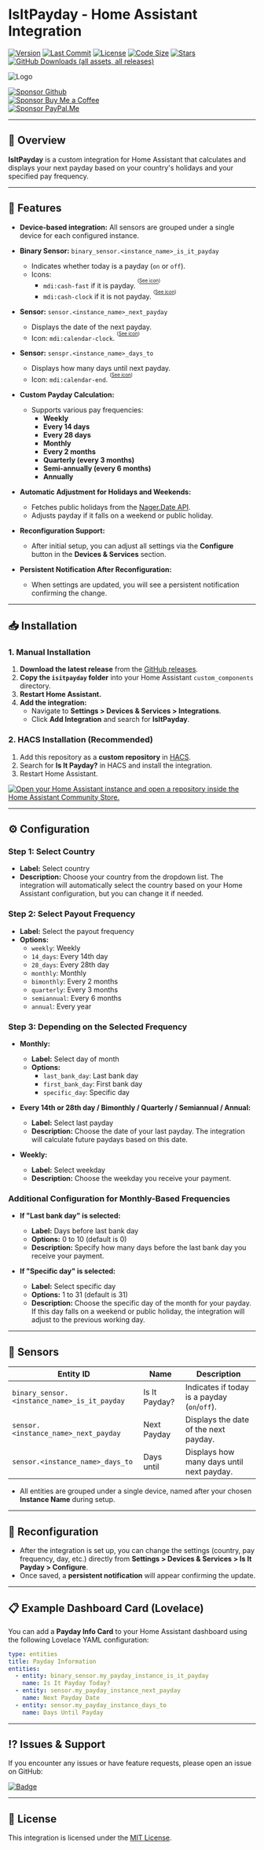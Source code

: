 # IsItPayday - Home Assistant Integration

[![Version](https://img.shields.io/github/v/release/UnoSite/IsItPayday?label=version&style=for-the-badge&labelColor=333333&color=cad401)](https://github.com/UnoSite/IsItPayday/releases/latest)
[![Last Commit](https://img.shields.io/github/last-commit/UnoSite/IsItPayday?style=for-the-badge&labelColor=333333&color=cad401)](https://github.com/UnoSite/IsItPayday/commits/main/)
[![License](https://img.shields.io/github/license/UnoSite/IsItPayday?style=for-the-badge&labelColor=333333&color=cad401)](https://github.com/UnoSite/IsItPayday/blob/main/LICENSE.md)
[![Code Size](https://img.shields.io/github/languages/code-size/UnoSite/IsItPayday?style=for-the-badge&labelColor=333333&color=cad401)](#)
[![Stars](https://img.shields.io/github/stars/UnoSite/IsItPayday?style=for-the-badge&labelColor=333333&color=cad401)](#)
[![GitHub Downloads (all assets, all releases)](https://img.shields.io/github/downloads/UnoSite/IsItPayday/total?style=for-the-badge&labelColor=333333&color=cad401)](#)

![Logo](https://github.com/UnoSite/IsItPayday/blob/main/logo.png)

[![Sponsor Github](https://img.shields.io/badge/Sponsor-Github-000?style=for-the-badge&logo=githubsponsors&labelColor=333333&color=cad401&logoColor=EA4AAA)](https://github.com/sponsors/UnoSite)\
[![Sponsor Buy Me a Coffee](https://img.shields.io/badge/Sponsor-Buy%20me%20a%20coffee-000?style=for-the-badge&logo=buymeacoffee&labelColor=333333&color=cad401&logoColor=FFDD00)](https://buymeacoffee.com/UnoSite)\
[![Sponsor PayPal.Me](https://img.shields.io/badge/Sponsor-paypal.me-000?style=for-the-badge&logo=paypal&labelColor=333333&color=cad401&logoColor=002991)](https://paypal.me/UnoSite)

---

## 📌 Overview

**IsItPayday** is a custom integration for Home Assistant that calculates and displays your next payday based on your country's holidays and your specified pay frequency.

---

## 🚀 Features

- **Device-based integration:** All sensors are grouped under a single device for each configured instance.
- **Binary Sensor:** `binary_sensor.<instance_name>_is_it_payday`
  - Indicates whether today is a payday (`on` or `off`).
  - Icons:
    - `mdi:cash-fast` if it is payday. <sup><sup>([See icon](https://pictogrammers.com/library/mdi/icon/cash-fast/))</sup></sup>
    - `mdi:cash-clock` if it is not payday. <sup><sup>([See icon](https://pictogrammers.com/library/mdi/icon/cash-clock/))</sup></sup>

- **Sensor:** `sensor.<instance_name>_next_payday`
  - Displays the date of the next payday.
  - Icon: `mdi:calendar-clock`. <sup><sup>([See icon](https://pictogrammers.com/library/mdi/icon/calendar-clock/))</sup></sup>

- **Sensor:** `senspr.<instance_name>_days_to`
  - Displays how many days until next payday.
  - Icon: `mdi:calendar-end`. <sup><sup>([See icon](https://pictogrammers.com/library/mdi/icon/calendar-end/))</sup></sup>

- **Custom Payday Calculation:**
  - Supports various pay frequencies:
    - **Weekly**
    - **Every 14 days**
    - **Every 28 days**
    - **Monthly**
    - **Every 2 months**
    - **Quarterly (every 3 months)**
    - **Semi-annually (every 6 months)**
    - **Annually**

- **Automatic Adjustment for Holidays and Weekends:**
  - Fetches public holidays from the [Nager.Date API](https://date.nager.at).
  - Adjusts payday if it falls on a weekend or public holiday.

- **Reconfiguration Support:**
  - After initial setup, you can adjust all settings via the **Configure** button in the **Devices & Services** section.

- **Persistent Notification After Reconfiguration:**
  - When settings are updated, you will see a persistent notification confirming the change.

---

## 📥 Installation

### **1. Manual Installation**
1. **Download the latest release** from the [GitHub releases](https://github.com/UnoSite/IsItPayday/releases).
2. **Copy the `isitpayday` folder** into your Home Assistant `custom_components` directory.
3. **Restart Home Assistant.**
4. **Add the integration:**
   - Navigate to **Settings > Devices & Services > Integrations**.
   - Click **Add Integration** and search for **IsItPayday**.
  
### **2. HACS Installation (Recommended)**
1. Add this repository as a **custom repository** in [HACS](https://hacs.xyz/).
2. Search for **Is It Payday?** in HACS and install the integration.
3. Restart Home Assistant.

[![Open your Home Assistant instance and open a repository inside the Home Assistant Community Store.](https://my.home-assistant.io/badges/hacs_repository.svg)](https://my.home-assistant.io/redirect/hacs_repository/?owner=UnoSite&repository=IsItPayday&category=Integration)

---

## ⚙️ Configuration

### Step 1: Select Country

- **Label:** Select country
- **Description:** Choose your country from the dropdown list. The integration will automatically select the country based on your Home Assistant configuration, but you can change it if needed.

### Step 2: Select Payout Frequency

- **Label:** Select the payout frequency
- **Options:**
  - `weekly`: Weekly
  - `14_days`: Every 14th day
  - `28_days`: Every 28th day
  - `monthly`: Monthly
  - `bimonthly`: Every 2 months
  - `quarterly`: Every 3 months
  - `semiannual`: Every 6 months
  - `annual`: Every year

### Step 3: Depending on the Selected Frequency

- **Monthly:**
  - **Label:** Select day of month
  - **Options:**
    - `last_bank_day`: Last bank day
    - `first_bank_day`: First bank day
    - `specific_day`: Specific day

- **Every 14th or 28th day / Bimonthly / Quarterly / Semiannual / Annual:**
  - **Label:** Select last payday
  - **Description:** Choose the date of your last payday. The integration will calculate future paydays based on this date.

- **Weekly:**
  - **Label:** Select weekday
  - **Description:** Choose the weekday you receive your payment.

### Additional Configuration for Monthly-Based Frequencies

- **If "Last bank day" is selected:**
  - **Label:** Days before last bank day
  - **Options:** 0 to 10 (default is 0)
  - **Description:** Specify how many days before the last bank day you receive your payment.

- **If "Specific day" is selected:**
  - **Label:** Select specific day
  - **Options:** 1 to 31 (default is 31)
  - **Description:** Choose the specific day of the month for your payday. If this day falls on a weekend or public holiday, the integration will adjust to the previous working day.

---

## 📡 Sensors

| Entity ID                                    | Name                 | Description                                  |
|----------------------------------------------|----------------------|----------------------------------------------|
| `binary_sensor.<instance_name>_is_it_payday` | Is It Payday?        | Indicates if today is a payday (`on`/`off`). |
| `sensor.<instance_name>_next_payday`         | Next Payday          | Displays the date of the next payday.        |
| `sensor.<instance_name>_days_to`             | Days until           | Displays how many days until next payday.    |

- All entities are grouped under a single device, named after your chosen **Instance Name** during setup.

---

## 🔧 Reconfiguration

- After the integration is set up, you can change the settings (country, pay frequency, day, etc.) directly from **Settings > Devices & Services > Is It Payday > Configure**.
- Once saved, a **persistent notification** will appear confirming the update.

---

## 📋 Example Dashboard Card (Lovelace)

You can add a **Payday Info Card** to your Home Assistant dashboard using the following Lovelace YAML configuration:

```yaml
type: entities
title: Payday Information
entities:
  - entity: binary_sensor.my_payday_instance_is_it_payday
    name: Is It Payday Today?
  - entity: sensor.my_payday_instance_next_payday
    name: Next Payday Date
  - entity: sensor.my_payday_instance_days_to
    name: Days Until Payday
```

---

## ⁉️ **Issues & Support**
If you encounter any issues or have feature requests, please open an issue on GitHub:

[![ Badge](https://img.shields.io/badge/Report-issues-E00000?style=for-the-badge)](https://github.com/UnoSite/IsItPayday/issues)

---

## 📜 **License**
This integration is licensed under the [MIT License](https://github.com/UnoSite/IsItPayday/blob/main/LICENSE.md).

